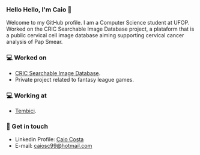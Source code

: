 ### Hello Hello, I'm Caio 👋

Welcome to my GitHub profile. I am a Computer Science student at UFOP. Worked on the CRIC Searchable Image Database project, 
a plataform that is a public cervical cell image database aiming supporting cervical cancer analysis of Pap Smear.

### 💻 Worked on
- <a href="https://playground.database.cric.com.br/">CRIC Searchable Image Database</a>.
- Private project related to fantasy league games.

### 💻 Working at
- <a href="https://www.tembici.com.br/pt/">Tembici</a>.

### 💬 Get in touch
- Linkedin Profile: <a href="https://www.linkedin.com/in/caio-costa-84134a160/">Caio Costa</a>
- E-mail: <a href="mailto:caiosc99@hotmail.com">caiosc99@hotmail.com</a>
